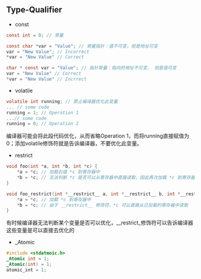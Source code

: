 ## Type-Qualifier

- const
```C
const int = 0; // 常量

const char *var = "Value"; // 常量指针：值不可变，但是地址可变
var = "New Value"; // Incorrect
*var = "New Value" // Correct

char * const var = "Value"; // 指针常量：指向的地址不可变， 但是值可变
var = "New Value" // Correct
*var = "New Value" // Incrrect
```
- volatile<br/>
```C
volatile int running; // 禁止编译器优化此变量
... // some code
running = 1; // Operation 1
...// some code
running = 0; // Operation 2
```
编译器可能会将此段代码优化，从而省略Operation 1，而将running直接赋值为0；添加volatile修饰符就是告诉编译器，不要优化此变量。

- restrict
```C
void foo(int *a, int *b, int *c) {
    *a = *c; // 加载右值 *c 到寄存器中
    *b = *c; // 无法判断 *c 是否可以从寄存器中直接读取，因此再次加载 *c 到寄存器中
}

void foo_restrict(int *__restrict__ a, int *__restrict__ b, int *__restrict c) {
    *a = *c; // 加载 *c 到寄存器中
    *b = *c; // 由于 __restrict__ 修饰符，*c 可以直接从已加载的寄存器中读取
}
```
有时候编译器无法判断某个变量是否可以优化，__restrict_修饰符可以告诉编译器这些变量是可以直接去优化的

- _Atomic
```C
#include <stdatmoic.h>
_Atomic int = 1;
_Atomic(int) = 1;
atomic_int = 1;
```